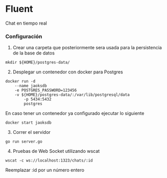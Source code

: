 # Fluent

Chat en tiempo real 

### Configuración

1. Crear una carpeta que posteriormente sera usada para la persistencia de la base de datos

```
mkdir ${HOME}/postgres-data/
```

2. Desplegar un contenedor con docker para Postgres

```
docker run -d 
	--name jaoksdb 
	-e POSTGRES_PASSWORD=123456 
	-v ${HOME}/postgres-data/:/var/lib/postgresql/data 
        -p 5434:5432
        postgres
```

En caso tener un contenedor ya configurado ejecutar lo siguiente
```
docker start jaoksdb
```

3. Correr el servidor

```
go run server.go
```

4. Pruebas de Web Socket utilizando wscat

```
wscat -c ws://localhost:1323/chats/:id
```

Reemplazar :id por un número entero
